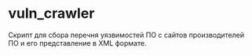 # vuln_crawler
Скрипт для сбора перечня уязвимостей ПО с сайтов производителей ПО и его представление в XML формате.
